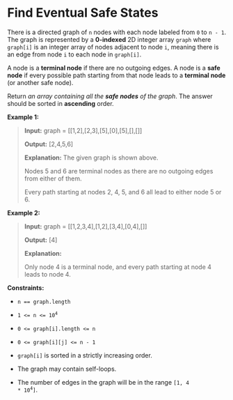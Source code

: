 # Find Eventual Safe States

There is a directed graph of <code>n</code> nodes with each node labeled from <code>0</code> to <code>n - 1</code>. The graph is represented by a **0-indexed** 2D integer array <code>graph</code> where <code>graph[i]</code> is an integer array of nodes adjacent to node <code>i</code>, meaning there is an edge from node <code>i</code> to each node in <code>graph[i]</code>.

A node is a **terminal node** if there are no outgoing edges. A node is a **safe node** if every possible path starting from that node leads to a **terminal node** (or another safe node).

Return *an array containing all the **safe nodes** of the graph*. The answer should be sorted in **ascending** order.


**Example 1:**
>
> **Input:** graph = [[1,2],[2,3],[5],[0],[5],[],[]]
>
> **Output:** [2,4,5,6]
>
> **Explanation:** The given graph is shown above.
>
> Nodes 5 and 6 are terminal nodes as there are no outgoing edges from either of them.
>
> Every path starting at nodes 2, 4, 5, and 6 all lead to either node 5 or 6.

**Example 2:**
>
> **Input:** graph = [[1,2,3,4],[1,2],[3,4],[0,4],[]]
>
> **Output:** [4]
>
> **Explanation:**
>
> Only node 4 is a terminal node, and every path starting at node 4 leads to node 4.


**Constraints:**

- <code>n == graph.length</code>

- <code>1 &lt;= n &lt;= 10<sup>4</sup></code>

- <code>0 &lt;= graph[i].length &lt;= n</code>

- <code>0 &lt;= graph[i][j] &lt;= n - 1</code>

- <code>graph[i]</code> is sorted in a strictly increasing order.

- The graph may contain self-loops.

- The number of edges in the graph will be in the range <code>[1, 4 * 10<sup>4</sup>]</code>.
